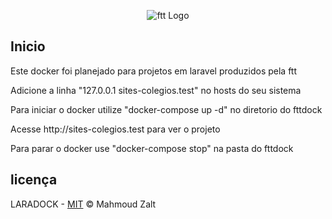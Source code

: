 <p align="center">
    <img src="https://media-exp1.licdn.com/dms/image/C4E0BAQFXhk2AQbLnYQ/company-logo_200_200/0/1527085898247?e=2159024400&v=beta&t=30F1cTv4lerUVJDenSx_e2vsxo7OvpMokcFNz4j3dj4" alt="ftt Logo"/>
</p>

## Inicio

<p> Este docker foi planejado para projetos em laravel produzidos pela ftt </p>

<p> Adicione a linha "127.0.0.1 sites-colegios.test" no hosts do seu sistema </p>

<p> Para iniciar o docker utilize "docker-compose up -d" no diretorio do fttdock</p>

<p> Acesse http://sites-colegios.test para ver o projeto </p>

<p> Para parar o docker use "docker-compose stop" na pasta do fttdock </p>

## licença

LARADOCK - [MIT](https://github.com/laradock/laradock/blob/master/LICENSE) © Mahmoud Zalt
